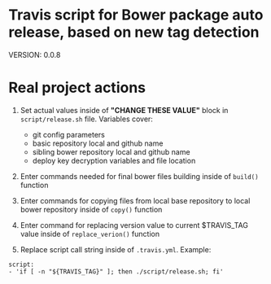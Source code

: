 # Travis script for Bower package auto release, based on new tag detection
VERSION: 0.0.8

# Real project actions

1. Set actual values inside of **"CHANGE THESE VALUE"** block in
`script/release.sh` file. Variables cover:
    
    - git config parameters
    - basic repository local and github name
    - sibling bower repository local and github name
    - deploy key decryption variables and file location
2. Enter commands needed for final bower files building inside of `build()`
function
3. Enter commands for copying files from local base repository to local bower
repository inside of `copy()` function
4. Enter command for replacing version value to current $TRAVIS_TAG value
inside of `replace_verion()` function
5. Replace script call string inside of `.travis.yml`. Example:

```
script:
- 'if [ -n "${TRAVIS_TAG}" ]; then ./script/release.sh; fi'
```
